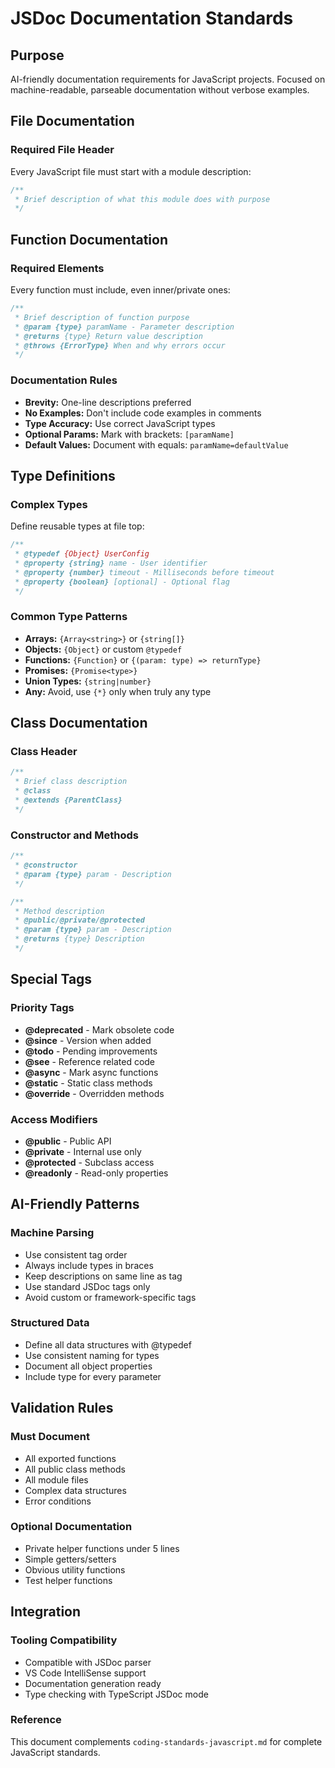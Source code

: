# JSDoc Documentation Standards

## Purpose
AI-friendly documentation requirements for JavaScript projects. Focused on machine-readable, parseable documentation without verbose examples.

## File Documentation

### Required File Header
Every JavaScript file must start with a module description:

```javascript
/**
 * Brief description of what this module does with purpose
 */
```

## Function Documentation

### Required Elements
Every function must include, even inner/private ones:

```javascript
/**
 * Brief description of function purpose
 * @param {type} paramName - Parameter description
 * @returns {type} Return value description
 * @throws {ErrorType} When and why errors occur
 */
```

### Documentation Rules
- **Brevity:** One-line descriptions preferred
- **No Examples:** Don't include code examples in comments
- **Type Accuracy:** Use correct JavaScript types
- **Optional Params:** Mark with brackets: `[paramName]`
- **Default Values:** Document with equals: `paramName=defaultValue`

## Type Definitions

### Complex Types
Define reusable types at file top:

```javascript
/**
 * @typedef {Object} UserConfig
 * @property {string} name - User identifier
 * @property {number} timeout - Milliseconds before timeout
 * @property {boolean} [optional] - Optional flag
 */
```

### Common Type Patterns
- **Arrays:** `{Array<string>}` or `{string[]}`
- **Objects:** `{Object}` or custom `@typedef`
- **Functions:** `{Function}` or `{(param: type) => returnType}`
- **Promises:** `{Promise<type>}`
- **Union Types:** `{string|number}`
- **Any:** Avoid, use `{*}` only when truly any type

## Class Documentation

### Class Header
```javascript
/**
 * Brief class description
 * @class
 * @extends {ParentClass}
 */
```

### Constructor and Methods
```javascript
/**
 * @constructor
 * @param {type} param - Description
 */

/**
 * Method description
 * @public/@private/@protected
 * @param {type} param - Description
 * @returns {type} Description
 */
```

## Special Tags

### Priority Tags
- **@deprecated** - Mark obsolete code
- **@since** - Version when added
- **@todo** - Pending improvements
- **@see** - Reference related code
- **@async** - Mark async functions
- **@static** - Static class methods
- **@override** - Overridden methods

### Access Modifiers
- **@public** - Public API
- **@private** - Internal use only
- **@protected** - Subclass access
- **@readonly** - Read-only properties

## AI-Friendly Patterns

### Machine Parsing
- Use consistent tag order
- Always include types in braces
- Keep descriptions on same line as tag
- Use standard JSDoc tags only
- Avoid custom or framework-specific tags

### Structured Data
- Define all data structures with @typedef
- Use consistent naming for types
- Document all object properties
- Include type for every parameter

## Validation Rules

### Must Document
- All exported functions
- All public class methods
- All module files
- Complex data structures
- Error conditions

### Optional Documentation
- Private helper functions under 5 lines
- Simple getters/setters
- Obvious utility functions
- Test helper functions

## Integration

### Tooling Compatibility
- Compatible with JSDoc parser
- VS Code IntelliSense support
- Documentation generation ready
- Type checking with TypeScript JSDoc mode

### Reference
This document complements `coding-standards-javascript.md` for complete JavaScript standards.
